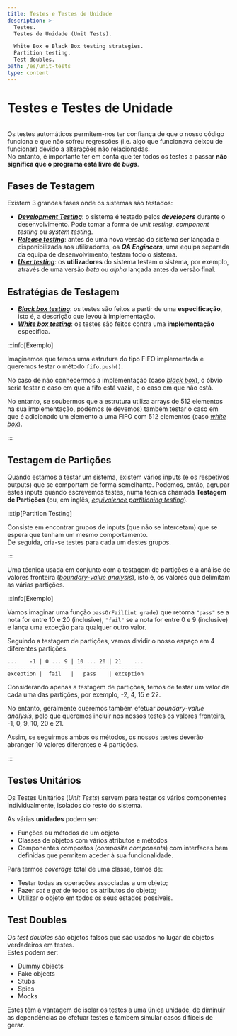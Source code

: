 ```yaml
---
title: Testes e Testes de Unidade
description: >-
  Testes.
  Testes de Unidade (Unit Tests).

  White Box e Black Box testing strategies.
  Partition testing.
  Test doubles.
path: /es/unit-tests
type: content
---
```


# Testes e Testes de Unidade

```toc

```

Os testes automáticos permitem-nos ter confiança de que o nosso código funciona
e que não sofreu regressões (i.e. algo que funcionava deixou de funcionar) devido
a alterações não relacionadas.  
No entanto, é importante ter em conta que ter todos os testes a passar
**não significa que o programa está livre de _bugs_**.

## Fases de Testagem

Existem 3 grandes fases onde os sistemas são testados:

- [**_Development Testing_**](color:green): o sistema é testado pelos **_developers_**
  durante o desenvolvimento. Pode tomar a forma de _unit testing_, _component testing_
  ou _system testing_.
- [**_Release testing_**](color:yellow): antes de uma nova versão do sistema ser
  lançada e disponibilizada aos utilizadores, os **_QA Engineers_**, uma equipa
  separada da equipa de desenvolvimento, testam todo o sistema.
- [**_User testing_**](color:red): os **utilizadores** do sistema testam o sistema,
  por exemplo, através de uma versão _beta_ ou _alpha_ lançada antes da versão final.

## Estratégias de Testagem

- [**_Black box testing_**](color:pink): os testes são feitos a partir de uma **especificação**,
  isto é, a descrição que levou à implementação.
- [**_White box testing_**](color:blue): os testes são feitos contra uma **implementação** específica.

:::info[Exemplo]

Imaginemos que temos uma estrutura do tipo FIFO implementada e queremos
testar o método `fifo.push()`.

No caso de não conhecermos a implementação (caso [_black box_](color:pink)), o óbvio
seria testar o caso em que a fifo está vazia, e o caso em que não está.

No entanto, se soubermos que a estrutura utiliza arrays de 512 elementos na
sua implementação, podemos (e devemos) também testar o caso em que é adicionado
um elemento a uma FIFO com 512 elementos (caso [_white box_](color:blue)).

:::

## Testagem de Partições

Quando estamos a testar um sistema, existem vários inputs (e os respetivos outputs)
que se comportam de forma semelhante.
Podemos, então, agrupar estes inputs quando escrevemos testes, numa técnica chamada
**Testagem de Partições** (ou, em inglês, [_equivalence partitioning testing_](https://en.wikipedia.org/wiki/Equivalence_partitioning)).

:::tip[Partition Testing]

Consiste em encontrar grupos de inputs (que não se intercetam) que se espera
que tenham um mesmo comportamento.  
De seguida, cria-se testes para cada um destes grupos.

:::

Uma técnica usada em conjunto com a testagem de partições é a
análise de valores fronteira ([_boundary-value analysis_](https://en.wikipedia.org/wiki/Boundary-value_analysis)),
isto é, os valores que delimitam as várias partições.

:::info[Exemplo]

Vamos imaginar uma função `passOrFail(int grade)` que retorna `"pass"` se a nota
for entre 10 e 20 (inclusive), `"fail"` se a nota for entre 0 e 9 (inclusive) e
lança uma exceção para qualquer outro valor.

Seguindo a testagem de partições, vamos dividir o nosso espaço em 4 diferentes partições.

```
...    -1 | 0 ... 9 | 10 ... 20 | 21    ...
-------------------------------------------
exception |  fail   |   pass    | exception
```

Considerando apenas a testagem de partições, temos de testar um valor
de cada uma das partições, por exemplo, -2, 4, 15 e 22.

No entanto, geralmente queremos também efetuar _boundary-value analysis_, pelo que
queremos incluir nos nossos testes os valores fronteira, -1, 0, 9, 10, 20 e 21.

Assim, se seguirmos ambos os métodos, os nossos testes deverão abranger 10 valores
diferentes e 4 partições.

:::

## Testes Unitários

Os Testes Unitários (_Unit Tests_) servem para testar os vários componentes
individualmente, isolados do resto do sistema.

As várias **unidades** podem ser:

- Funções ou métodos de um objeto
- Classes de objetos com vários atributos e métodos
- Componentes compostos (_composite components_) com interfaces bem definidas
  que permitem aceder à sua funcionalidade.

Para termos _coverage_ total de uma classe, temos de:

- Testar todas as operações associadas a um objeto;
- Fazer _set_ e _get_ de todos os atributos do objeto;
- Utilizar o objeto em todos os seus estados possíveis.

## Test Doubles

Os _test doubles_ são objetos falsos que são usados no lugar de objetos verdadeiros
em testes.  
Estes podem ser:

<!-- TODO explicar cada um deles -->

- Dummy objects
- Fake objects
- Stubs
- Spies
- Mocks

Estes têm a vantagem de isolar os testes a uma única unidade, de diminuir
as dependências ao efetuar testes e também simular casos difíceis de gerar.
